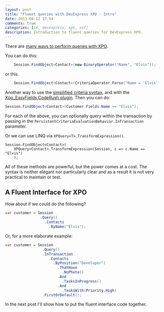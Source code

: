 ```yaml
---
layout: post
title: "Fluent queries with DevExpress XPO - Intro"
date: 2013-08-12 17:54
comments: true
categories: [c#, devexpress, xpo, xaf]
description: Introduction to fluent queries for DevExpress XPO.
---
```

There are [many ways to perform queries with XPO](http://documentation.devexpress.com/#xaf/CustomDocument3052).

You can do this:
```c#
    Session.FindObject<Contact>(new BinaryOperator("Name", "Elvis"));
```
or this
```c#
    Session.FindObject<Contact>(CriteriaOperator.Parse("Name = 'Elvis'"));
```
Another way to use the [simplified criteria syntax](http://documentation.devexpress.com/#XPO/CustomDocument2537), and with the [Xpo_EasyFields CodeRush plugin](https://code.google.com/p/dxcorecommunityplugins/wiki/XPO_EasyFields). Then you can do:
```c#
Session.FindObject<Contact>(Customer.Fields.Name == "Elvis");
```
For each of the above, you can optionally query within the transaction by passing in the `PersistentCriteriaEvaluationBehavior.InTransaction` parameter.

Or we can use LINQ via `XPQuery<T>.TransformExpression()`.
```
Session.FindObject<Contact>(
    XPQuery<Contact>.TransformExpression(Session, c => c.Name == "Elvis")
    );
```
All of these methods are powerful, but the power comes at a cost. The syntax is neither elegant nor particularly clear and as a result it is not very practical to maintain or test.

## A Fluent Interface for XPO ##

How about if we could do the following?

```c#
var customer = Session
                .Query()
                  .Contacts
                    .ByName("Elvis");
```
Or, for a more elaborate example:

```c#
var customer = Session
                 .Query()
                 .InTransaction
                    .Contacts
                      .ByPosition("Developer")
                        .ThatHave
                          .NoPhoto()
                        .And
                          .TasksInProgress()
                        .And
                          .TasksWith(Priority.High)            
                 .FirstOrDefault();
```

In the next post I'll show how to put the fluent interface code together.

